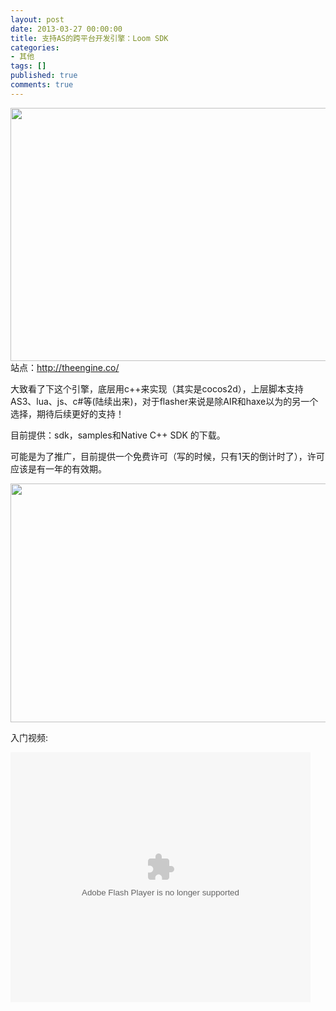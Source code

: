 ```yaml
---
layout: post
date: 2013-03-27 00:00:00
title: 支持AS的跨平台开发引擎：Loom SDK
categories:
- 其他
tags: []
published: true
comments: true
---
```

<p><img class="alignnone size-full wp-image-1012" title="84C60742-A9A6-4233-8E1E-597D8ADA873A" src="{{site.url}}/media/2013/03/84C60742-A9A6-4233-8E1E-597D8ADA873A.jpg" alt="" width="938" height="405" />站点：<a href="http://theengine.co/">http://theengine.co/</a></p>

<p>大致看了下这个引擎，底层用c++来实现（其实是cocos2d），上层脚本支持AS3、lua、js、c#等(陆续出来)，对于flasher来说是除AIR和haxe以为的另一个选择，期待后续更好的支持！</p>

<p>目前提供：sdk，samples和Native C++ SDK 的下载。</p>

<p>可能是为了推广，目前提供一个免费许可（写的时候，只有1天的倒计时了），许可应该是有一年的有效期。</p>

<p><img class="alignnone size-full wp-image-1013" title="8DDFAE41-F5E1-48CA-BBE2-79F60CCA2589" src="{{site.url}}/media/2013/03/8DDFAE41-F5E1-48CA-BBE2-79F60CCA2589.jpg" alt="" width="885" height="382" /></p>

<p>入门视频:</p>

<p><object width="480" height="400" classid="clsid:d27cdb6e-ae6d-11cf-96b8-444553540000" codebase="http://download.macromedia.com/pub/shockwave/cabs/flash/swflash.cab#version=6,0,40,0" align="middle"><param name="src" value="http://player.youku.com/player.php/sid/XNTMzNjkwMjE2/v.swf" /><param name="allowfullscreen" value="true" /><param name="quality" value="high" /><param name="allowscriptaccess" value="always" /><embed width="480" height="400" type="application/x-shockwave-flash" src="http://player.youku.com/player.php/sid/XNTMzNjkwMjE2/v.swf" allowfullscreen="true" quality="high" allowscriptaccess="always" align="middle" /></object></p>
